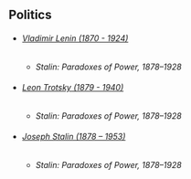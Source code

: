 ## Politics
- ###### [Vladimir Lenin (1870 - 1924)](https://en.wikipedia.org/wiki/Vladimir_Lenin)
	- _Stalin: Paradoxes of Power, 1878–1928_
- ###### [Leon Trotsky (1879 - 1940)](https://en.wikipedia.org/wiki/Leon_Trotsky)
	- _Stalin: Paradoxes of Power, 1878–1928_
- ###### [Joseph Stalin (1878 – 1953)](https://en.wikipedia.org/wiki/Joseph_Stalin)
	- _Stalin: Paradoxes of Power, 1878–1928_